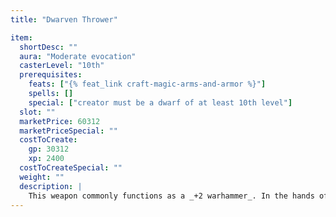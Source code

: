 ```yaml
---
title: "Dwarven Thrower"

item:
  shortDesc: ""
  aura: "Moderate evocation"
  casterLevel: "10th"
  prerequisites:
    feats: ["{% feat_link craft-magic-arms-and-armor %}"]
    spells: []
    special: ["creator must be a dwarf of at least 10th level"]
  slot: ""
  marketPrice: 60312
  marketPriceSpecial: ""
  costToCreate:
    gp: 30312
    xp: 2400
  costToCreateSpecial: ""
  weight: ""
  description: |
    This weapon commonly functions as a _+2 warhammer_. In the hands of a dwarf, the warhammer gains an additional +1 enhancement bonus (for a total enhancement bonus of +3) and gains the returning special ability. It can be hurled with a 30-foot range increment. When hurled, it deals an extra 2d8 points of damage against giants or an extra 1d8 points of damage against any other target.
---
```

